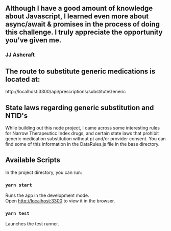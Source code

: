 ## Although I have a good amount of knowledge about Javascript, I learned even more about async/await & promises in the process of doing this challenge. I truly appreciate the opportunity you've given me.

### JJ Ashcraft

## The route to substitute generic medications is located at:

http://localhost:3300/api/prescriptions/substituteGeneric

## State laws regarding generic substitution and NTID's

While building out this node project, I came across some interesting rules for Narrow Therapeuticc Index drugs, and certain state laws that prohibit generic medication substitution without pt and/or provider consent. You can find some of this information in the DataRules.js file in the base directory.

## Available Scripts

In the project directory, you can run:

### `yarn start`

Runs the app in the development mode.<br>
Open [http://localhost:3300](http://localhost:3300) to view it in the browser.

### `yarn test`

Launches the test runner.
